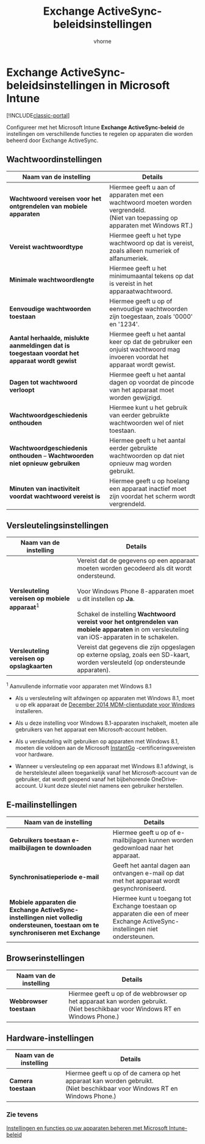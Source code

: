 ﻿---
title: Exchange ActiveSync-beleidsinstellingen
description: Configureer met het Exchange ActiveSync-beleid voor Intune de instellingen waarmee u functies en functionaliteit op apparaten kunt beheren die worden beheerd door Exchange ActiveSync.
keywords: 
author: vhorne
ms.author: victorh
manager: angrobe
ms.date: 12/27/2016
ms.topic: article
ms.prod: 
ms.service: microsoft-intune
ms.technology: 
ms.assetid: e9cbb826-b155-4df6-abf3-60c6f05b2783
ROBOTS: NOINDEX,NOFOLLOW
ms.reviewer: heenamac
ms.suite: ems
ms.custom: intune-classic
ms.openlocfilehash: 08e8fde89fc7b0b4114e9c084f8e00692bcc92b0
ms.sourcegitcommit: 3b397b1dcb780e2f82a3d8fba693773f1a9fcde1
ms.translationtype: HT
ms.contentlocale: nl-NL
ms.lasthandoff: 12/12/2017
---
# <a name="exchange-activesync-policy-settings-in-microsoft-intune"></a>Exchange ActiveSync-beleidsinstellingen in Microsoft Intune

[!INCLUDE[classic-portal](../includes/classic-portal.md)]

Configureer met het Microsoft Intune **Exchange ActiveSync-beleid** de instellingen om verschillende functies te regelen op apparaten die worden beheerd door Exchange ActiveSync.


## <a name="password-settings"></a>Wachtwoordinstellingen

|Naam van de instelling|Details
|----------------|---|
|**Wachtwoord vereisen voor het ontgrendelen van mobiele apparaten**|Hiermee geeft u aan of apparaten met een wachtwoord moeten worden vergrendeld.<br>(Niet van toepassing op apparaten met Windows RT.)|
|**Vereist wachtwoordtype**|Hiermee geeft u het type wachtwoord op dat is vereist, zoals alleen numeriek of alfanumeriek.|
|**Minimale wachtwoordlengte**|Hiermee geeft u het minimumaantal tekens op dat is vereist in het apparaatwachtwoord.|
|**Eenvoudige wachtwoorden toestaan**|Hiermee geeft u op of eenvoudige wachtwoorden zijn toegestaan, zoals '0000' en '1234'.|
|**Aantal herhaalde, mislukte aanmeldingen dat is toegestaan voordat het apparaat wordt gewist**|Hiermee geeft u het aantal keer op dat de gebruiker een onjuist wachtwoord mag invoeren voordat het apparaat wordt gewist.|
|**Dagen tot wachtwoord verloopt**|Hiermee geeft u het aantal dagen op voordat de pincode van het apparaat moet worden gewijzigd.
|**Wachtwoordgeschiedenis onthouden**|Hiermee kunt u het gebruik van eerder gebruikte wachtwoorden wel of niet toestaan.|
|**Wachtwoordgeschiedenis onthouden** – **Wachtwoorden niet opnieuw gebruiken**|Hiermee geeft u het aantal eerder gebruikte wachtwoorden op dat niet opnieuw mag worden gebruikt.|
|**Minuten van inactiviteit voordat wachtwoord vereist is**|Hiermee geeft u op hoelang een apparaat inactief moet zijn voordat het scherm wordt vergrendeld.

## <a name="encryption-settings"></a>Versleutelingsinstellingen

|Naam van de instelling|Details|
|----------------|---|
|**Versleuteling vereisen op mobiele apparaat**<sup>1</sup>|Vereist dat de gegevens op een apparaat moeten worden gecodeerd als dit wordt ondersteund.<br><br>Voor Windows Phone 8-apparaten moet u dit instellen op **Ja**.<br /><br />Schakel de instelling **Wachtwoord vereist voor het ontgrendelen van mobiele apparaten** in om versleuteling van iOS-apparaten in te schakelen.|
|**Versleuteling vereisen op opslagkaarten**|Vereist dat gegevens die zijn opgeslagen op externe opslag, zoals een SD-kaart, worden versleuteld (op ondersteunde apparaten).
<sup>1</sup> Aanvullende informatie voor apparaten met Windows 8.1

-   Als u versleuteling wilt afdwingen op apparaten met Windows 8.1, moet u op elk apparaat de [December 2014 MDM-clientupdate voor Windows](https://support.microsoft.com/kb/3013816) installeren.

-   Als u deze instelling voor Windows 8.1-apparaten inschakelt, moeten alle gebruikers van het apparaat een Microsoft-account hebben.

-   Als u versleuteling wilt gebruiken op apparaten met Windows 8.1, moeten die voldoen aan de Microsoft [InstantGo](http://blogs.windows.com/bloggingwindows/2014/06/19/instantgo-a-better-way-to-sleep/) -certificeringsvereisten voor hardware.

-   Wanneer u versleuteling op een apparaat met Windows 8.1 afdwingt, is de herstelsleutel alleen toegankelijk vanaf het Microsoft-account van de gebruiker, dat wordt geopend vanaf het bijbehorende OneDrive-account. U kunt deze sleutel niet namens een gebruiker herstellen.

## <a name="email-settings"></a>E-mailinstellingen

|Naam van de instelling|Details
|----------------|---|
|**Gebruikers toestaan e-mailbijlagen te downloaden**|Hiermee geeft u op of e-mailbijlagen kunnen worden gedownload naar het apparaat.|
|**Synchronisatieperiode e-mail**|Geeft het aantal dagen aan ontvangen e-mail op dat met het apparaat wordt gesynchroniseerd.
|**Mobiele apparaten die Exchange ActiveSync-instellingen niet volledig ondersteunen, toestaan om te synchroniseren met Exchange**|Hiermee kunt u toegang tot Exchange toestaan op apparaten die een of meer Exchange ActiveSync-instellingen niet ondersteunen.

## <a name="browser-settings"></a>Browserinstellingen

|Naam van de instelling|Details
|----------------|---|
|**Webbrowser toestaan**|Hiermee geeft u op of de webbrowser op het apparaat kan worden gebruikt.<br>(Niet beschikbaar voor Windows RT en Windows Phone.)

## <a name="hardware-settings"></a>Hardware-instellingen

|Naam van de instelling|Details
|----------------|---|
|**Camera toestaan**|Hiermee geeft u op of de camera op het apparaat kan worden gebruikt.<br>(Niet beschikbaar voor Windows RT en Windows Phone.)



### <a name="see-also"></a>Zie tevens
[Instellingen en functies op uw apparaten beheren met Microsoft Intune-beleid](manage-settings-and-features-on-your-devices-with-microsoft-intune-policies.md)
